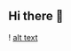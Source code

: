 ## Hi there 👋

<!--
**aeleavit/aeleavit** is a ✨ _special_ ✨ repository because its `README.md` (this file) appears on your GitHub profile.

Here are some ideas to get you started:

#Angela Leavitt is a creative professional with a strong foundation in digital marketing and graphic design. She holds undergraduate degrees in Graphic Design and Psychology and is currently pursuing a Master’s in Graphic Information Technology.

 In her role as Program Manager at ASU in California, she creates inclusive events for ASU California students and designs and executes all marketing efforts for campus events. Using her expertise in graphic design, she crafts impactful campaigns that engage diverse audiences. Angela has over two decades of experience in education, including her previous work at FIDM, where she applied her creativity to manage social media, design graphics, and meet with students to assist with their career needs.

Her career highlights also include designing handbags for stores globally and for celebrity clients, blending creativity with a deep understanding of client needs. She has extensive experience in digital marketing for multiple clients.

With a passion for innovation and storytelling, Angela strives to create meaningful connections through design, technology, and strategic communication.#

## h2  📫 How to reach me: [title](https://www.linkedin.com/in/angela-e-leavitt/)
### h3 😄 Pronouns: She/Her
#### h4 ⚡ Fun fact: ...I enjoy cycling, road and gravel, painting, and all things creative. 
-->
! [alt text](image.jpg)